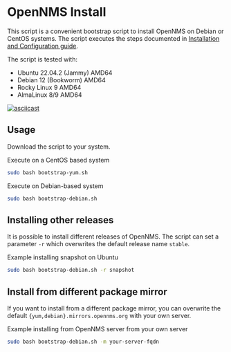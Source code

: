 # OpenNMS Install

This script is a convenient bootstrap script to install OpenNMS on Debian or CentOS systems.
The script executes the steps documented in [Installation and Configuration guide](https://docs.opennms.com/horizon/latest/deployment/core/getting-started.html).

The script is tested with:

* Ubuntu 22.04.2 (Jammy) AMD64
* Debian 12 (Bookworm) AMD64
* Rocky Linux 9 AMD64
* AlmaLinux 8/9 AMD64

[![asciicast](https://asciinema.org/a/dCzY67dR6Ph07X2XLEdoGe9FC.svg)](https://asciinema.org/a/dCzY67dR6Ph07X2XLEdoGe9FC)

## Usage

Download the script to your system.

Execute on a CentOS based system
```bash
sudo bash bootstrap-yum.sh
```

Execute on Debian-based system
```bash
sudo bash bootstrap-debian.sh
```

## Installing other releases

It is possible to install different releases of OpenNMS.
The script can set a parameter `-r` which overwrites the default release name `stable`.

Example installing snapshot on Ubuntu
```bash
sudo bash bootstrap-debian.sh -r snapshot
```

## Install from different package mirror

If you want to install from a different package mirror, you can overwrite the default `{yum,debian}.mirrors.opennms.org` with your own server.

Example installing from OpenNMS server from your own server
```bash
sudo bash bootstrap-debian.sh -m your-server-fqdn
```
